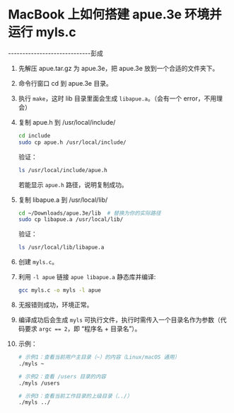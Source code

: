 # MacBook 上如何搭建 apue.3e 环境并运行 myls.c

-----------------------------彭成

1.  先解压 apue.tar.gz 为 apue.3e，把 apue.3e 放到一个合适的文件夹下。

2.  命令行窗口 cd 到 apue.3e 目录。

3.  执行 `make`，这时 lib 目录里面会生成 `libapue.a`。（会有一个 error，不用理会）

4.  复制 apue.h 到 /usr/local/include/

    ```bash
    cd include
    sudo cp apue.h /usr/local/include/
    ```

    验证：

    ```bash
    ls /usr/local/include/apue.h
    ```

    若能显示 `apue.h` 路径，说明复制成功。

5.  复制 libapue.a 到 /usr/local/lib/

    ```bash
    cd ~/Downloads/apue.3e/lib  # 替换为你的实际路径
    sudo cp libapue.a /usr/local/lib/
    ```

    验证：

    ```bash
    ls /usr/local/lib/libapue.a
    ```

6.  创建 `myls.c`。

7.  利用 `-l apue` 链接 `apue libapue.a` 静态库并编译:

    ```bash
    gcc myls.c -o myls -l apue
    ```

8.  无报错则成功，环境正常。

9.  编译成功后会生成 `myls` 可执行文件，执行时需传入一个目录名作为参数（代码要求 `argc == 2`，即 “程序名 + 目录名”）。

10. 示例：

    ```bash
    # 示例1：查看当前用户主目录（~）的内容（Linux/macOS 通用）
    ./myls ~

    # 示例2：查看 /users 目录的内容
    ./myls /users

    # 示例3：查看当前工作目录的上级目录（../）
    ./myls ../
    ```